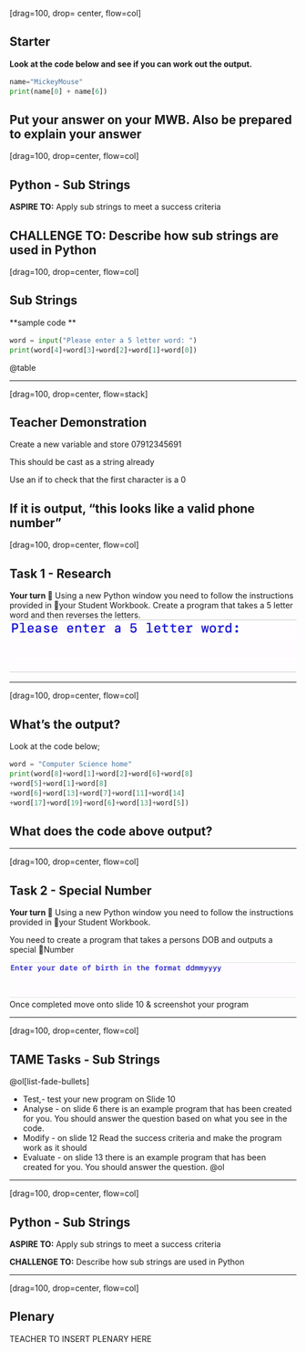 [drag=100, drop= center, flow=col]
## Starter
**Look at the code below and see if you can work out the output.**
```python
name="MickeyMouse"
print(name[0] + name[6])
```
Put your answer on your MWB.
Also be prepared to explain your answer
---
[drag=100, drop=center, flow=col]

## Python - Sub Strings
**ASPIRE TO:** Apply sub strings to meet a success criteria

**CHALLENGE TO:** Describe how sub strings are used in Python
---
[drag=100, drop=center, flow=col]

## Sub Strings

**sample code **
```python
word = input("Please enter a 5 letter word: ")
print(word[4]+word[3]+word[2]+word[1]+word[0])
```

@table[](assets/csv/substringHello.csv)

---
[drag=100, drop=center, flow=stack]

## Teacher Demonstration

Create a new variable and store 07912345691

This should be cast as a string already

Use an if to check that the first character is a 0

If it is output, “this looks like a valid phone number”
---
[drag=100, drop=center, flow=col]

## Task 1 - Research 
**Your turn 🎉**
Using a new Python window you need to follow the instructions provided in your Student Workbook.
Create a program that takes a 5 letter word and then reverses the letters.
![](assets/img/slide5.gif)


---
[drag=100, drop=center, flow=col]

## What’s the output?
Look at the code below;
```python
word = "Computer Science home" 
print(word[8]+word[1]+word[2]+word[6]+word[8]
+word[5]+word[1]+word[8]
+word[6]+word[13]+word[7]+word[11]+word[14]
+word[17]+word[19]+word[6]+word[13]+word[5])
```

## What does the code above output?

---
[drag=100, drop=center, flow=col]

## Task 2 - Special Number
**Your turn 🎉**
Using a new Python window you need to follow the instructions provided in your Student Workbook.

You need to create a program that takes a persons DOB and outputs a special Number

![fit=1.5](assets/img/slide7.gif)
Once completed move onto slide 10 & screenshot your program



---
[drag=100, drop=center, flow=col]

## TAME Tasks - Sub Strings
@ol[list-fade-bullets]
- Test,- test your new program on Slide 10
- Analyse - on slide 6 there is an example program that has been created for you. You should answer the question based on what you see in the code.
- Modify - on slide 12 Read the success criteria and make the program work as it should
- Evaluate - on slide 13 there is an example program that has been created for you. You should answer the question.
@ol
---
[drag=100, drop=center, flow=col]

## Python - Sub Strings
**ASPIRE TO:** Apply sub strings to meet a success criteria

**CHALLENGE TO:** Describe how sub strings are used in Python

---
[drag=100, drop=center, flow=col]

## Plenary
TEACHER TO INSERT PLENARY HERE



